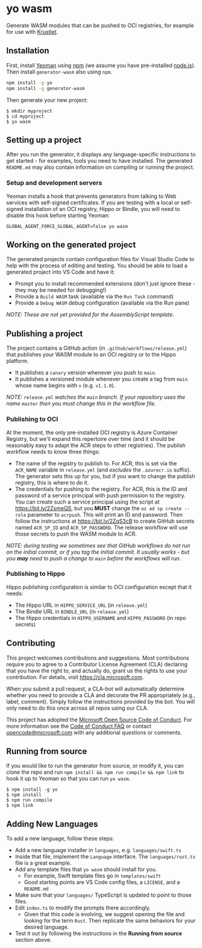 # yo wasm

Generate WASM modules that can be pushed to OCI registries, for example
for use with [Krustlet](https://github.com/deislabs/krustlet).

## Installation

First, install [Yeoman](http://yeoman.io) using [npm](https://www.npmjs.com/) 
(we assume you have pre-installed [node.js](https://nodejs.org/)).
Then install `generator-wasm` also using `npm`.

```bash
npm install -g yo
npm install -g generator-wasm
```

Then generate your new project:

```console
$ mkdir myproject
$ cd myproject
$ yo wasm
```

## Setting up a project

After you run the generator, it displays any language-specific instructions
to get started - for examples, tools you need to have installed. The generated
`README.md` may also contain information on compiling or running the project.

### Setup and development servers

Yeoman installs a hook that prevents generators from talking to Web services
with self-signed certificates. If you are testing with a local or self-signed
installation of an OCI registry, Hippo or Bindle, you will need to disable
this hook before starting Yeoman:

```
GLOBAL_AGENT_FORCE_GLOBAL_AGENT=false yo wasm
```

## Working on the generated project

The generated projects contain configuration files for Visual Studio Code to help
with the process of editing and testing.  You should be able to load a
generated project into VS Code and have it:

* Prompt you to install recommended extensions (don't just ignore these -
  they may be needed for debugging!)
* Provide a `Build WASM` task (available via the `Run Task` command)
* Provide a `Debug WASM` debug configuration (available via the Run pane)

_NOTE: These are not yet provided for the AssemblyScript template._

## Publishing a project

The project contains a GitHub action (in `.github/workflows/release.yml`) that publishes
your WASM module to an OCI registry or to the Hippo platform.

* It publishes a `canary` version whenever you push to `main`.
* It publishes a versioned module whenever you create a tag from `main`
  whose name begins with `v` (e.g. `v1.1.0`).

_NOTE: `release.yml` watches the `main` branch.  If your repository uses the name
`master` then you must change this in the workflow file._

### Publishing to OCI

At the moment, the only pre-installed OCI registry is
Azure Container Registry, but we'll expand this repertoire over time
(and it should be reasonably easy to adapt the ACR steps to other registries).
The publish workflow needs to know three things:

* The name of the registry to publish to.  For ACR, this is set via the `ACR_NAME`
  variable in `release.yml` (and _excludes_ the `.azurecr.io` suffix).  The generator
  sets this up for you, but if you want to change the publish registry, this is where
  to do it.
* The credentials for pushing to the registry.  For ACR, this is the ID and password
  of a service principal with push permission to the registry.  You can create such
  a service principal using the script at https://bit.ly/2ZsmeQS, but you **MUST**
  change the `az ad sp create --role` parameter to `acrpush`.  This will print an
  ID and password.  Then follow the instructions at https://bit.ly/2ZqS3cB to create
  GitHub secrets named `ACR_SP_ID` and `ACR_SP_PASSWORD`.  The release workflow
  will use those secrets to push the WASM module to ACR.

_NOTE: during testing we sometimes see that GitHub workflows do not run on the initial
commit, or if you tag the initial commit. It usually works - but you **may** need to
push a change to `main` before the workflows will run._

### Publishing to Hippo

Hippo publishing configuration is similar to OCI configuration except that it needs:

* The Hippo URL in `HIPPO_SERVICE_URL` (in `release.yml`)
* The Bindle URL in `BINDLE_URL` (in `release.yml`)
* The Hippo credentials in `HIPPO_USERNAME` and `HIPPO_PASSWORD` (in repo secrets)

## Contributing

This project welcomes contributions and suggestions.  Most contributions require you to agree to a
Contributor License Agreement (CLA) declaring that you have the right to, and actually do, grant us
the rights to use your contribution. For details, visit https://cla.microsoft.com.

When you submit a pull request, a CLA-bot will automatically determine whether you need to provide
a CLA and decorate the PR appropriately (e.g., label, comment). Simply follow the instructions
provided by the bot. You will only need to do this once across all repos using our CLA.

This project has adopted the [Microsoft Open Source Code of Conduct](https://opensource.microsoft.com/codeofconduct/).
For more information see the [Code of Conduct FAQ](https://opensource.microsoft.com/codeofconduct/faq/) or
contact [opencode@microsoft.com](mailto:opencode@microsoft.com) with any additional questions or comments.

## Running from source

If you would like to run the generator from source, or modify it, you can clone
the repo and run `npm install && npm run compile && npm link` 
to hook it up to Yeoman so that you can run `yo wasm`.

```console
$ npm install -g yo
$ npm install
$ npm run compile
$ npm link
```

[npm-image]: https://badge.fury.io/js/generator-wasm.svg
[npm-url]: https://npmjs.org/package/generator-wasm
[travis-image]: https://travis-ci.com/deislabs/generator-wasm.svg?branch=master
[travis-url]: https://travis-ci.com/deislabs/generator-wasm
[daviddm-image]: https://david-dm.org/deislabs/generator-wasm.svg?theme=shields.io
[daviddm-url]: https://david-dm.org/deislabs/generator-wasm

## Adding New Languages

To add a new language, follow these steps:

- Add a new language installer in `languages`, e.g. `languages/swift.ts`
- Inside that file, implement the `Language` interface. The `languages/rust.ts` file is a great example.
- Add any template files that `yo wasm` should install for you.
  - For example, Swift template files go in `templates/swift`
  - Good starting points are VS Code config files, a `LICENSE`, and a `README.md`
- Make sure that your `languages/` TypeScript is updated to point to those files.
- Edit `index.ts` to modify the prompts there accordingly.
  - Given that this code is evolving, we suggest opening the file and looking for the term `Rust`. Then replicate the same behaviors for your desired language.
- Test it out by following the instructions in the **Running from source** section above.
